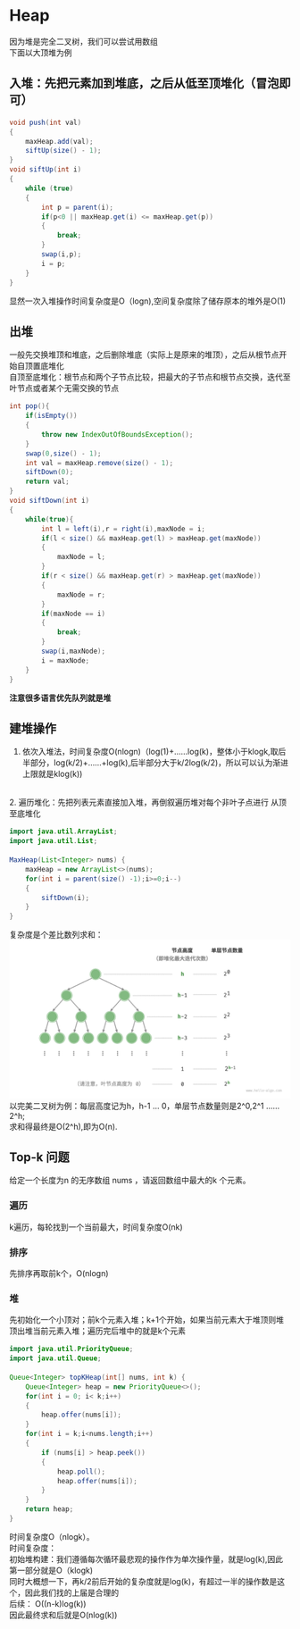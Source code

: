 # Heap
因为堆是完全二叉树，我们可以尝试用数组
<br>
下面以大顶堆为例
<br>
## 入堆：先把元素加到堆底，之后从低至顶堆化（冒泡即可）
```java
void push(int val)
{
    maxHeap.add(val);
    siftUp(size() - 1);
}
void siftUp(int i)
{
    while (true)
    {
        int p = parent(i);
        if(p<0 || maxHeap.get(i) <= maxHeap.get(p))
        {
            break;
        }
        swap(i,p);
        i = p;
    }
}
```
显然一次入堆操作时间复杂度是O（logn),空间复杂度除了储存原本的堆外是O(1)
<br>
## 出堆
一般先交换堆顶和堆底，之后删除堆底（实际上是原来的堆顶），之后从根节点开始自顶置底堆化
<br>
自顶至底堆化：根节点和两个子节点比较，把最大的子节点和根节点交换，迭代至叶节点或者某个无需交换的节点
```java
int pop(){
    if(isEmpty())
    {
        throw new IndexOutOfBoundsException();
    }
    swap(0,size() - 1);
    int val = maxHeap.remove(size() - 1);
    siftDown(0);
    return val;
}
void siftDown(int i)
{
    while(true){
        int l = left(i),r = right(i),maxNode = i;
        if(l < size() && maxHeap.get(l) > maxHeap.get(maxNode))
        {
            maxNode = l;
        }
        if(r < size() && maxHeap.get(r) > maxHeap.get(maxNode))
        {
            maxNode = r;
        }
        if(maxNode == i)
        {
            break;
        }
        swap(i,maxNode);
        i = maxNode;
    }
}
```
**注意很多语言优先队列就是堆**
## 建堆操作
1. 依次入堆法，时间复杂度O(nlogn)（log(1)+……log(k)，整体小于klogk,取后半部分，log(k/2)+……+log(k),后半部分大于k/2log(k/2)，所以可以认为渐进上限就是klog(k))
<br>
2. 遍历堆化：先把列表元素直接加入堆，再倒叙遍历堆对每个非叶子点进行 从顶至底堆化

```java
import java.util.ArrayList;
import java.util.List;

MaxHeap(List<Integer> nums) {
    maxHeap = new ArrayList<>(nums);
    for(int i = parent(size() -1);i>=0;i--)
    {
        siftDown(i);
    }
}
```
复杂度是个差比数列求和：<br>![img.png](img.png)
以完美二叉树为例：每层高度记为h，h-1 … 0，单层节点数量则是2^0,2^1 ……2^h;<br>
求和得最终是O(2^h),即为O(n).
## Top-k 问题
给定一个长度为n 的无序数组 nums ，请返回数组中最大的k 个元素。
### 遍历
k遍历，每轮找到一个当前最大，时间复杂度O(nk)
### 排序
先排序再取前k个，O(nlogn)
### 堆
先初始化一个小顶对；前k个元素入堆；k+1个开始，如果当前元素大于堆顶则堆顶出堆当前元素入堆；遍历完后堆中的就是k个元素

```java
import java.util.PriorityQueue;
import java.util.Queue;

Queue<Integer> topKHeap(int[] nums, int k) {
    Queue<Integer> heap = new PriorityQueue<>();
    for(int i = 0; i< k;i++)
    {
        heap.offer(nums[i]);
    }
    for(int i = k;i<nums.length;i++)
    {
        if (nums[i] > heap.peek())
        {
            heap.poll();
            heap.offer(nums[i]);
        }
    }
    return heap;
}

```
时间复杂度O（nlogk）。<br>
时间复杂度：<br>
初始堆构建：我们遵循每次循环最悲观的操作作为单次操作量，就是log(k),因此第一部分就是O（klogk)
<br>
同时大概想一下，再k/2前后开始的复杂度就是log(k)，有超过一半的操作数是这个，因此我们找的上届是合理的
<br>
后续： O((n-k)log(k))
<br>
因此最终求和后就是O(nlog(k))